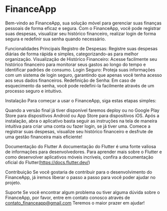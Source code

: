 # FinanceApp

Bem-vindo ao FinanceApp, sua solução móvel para gerenciar suas finanças pessoais de forma eficaz e segura. Com o FinanceApp, você pode registrar suas despesas, visualizar seu histórico financeiro, realizar login de forma segura e redefinir sua senha quando necessário.

Funcionalidades Principais
Registro de Despesas: Registre suas despesas diárias de forma rápida e simples, categorizando-as para melhor organização.
Visualização de Histórico Financeiro: Acesse facilmente seu histórico financeiro para monitorar seus gastos ao longo do tempo e identificar padrões de consumo.
Login Seguro: Proteja suas informações com um sistema de login seguro, garantindo que apenas você tenha acesso aos seus dados financeiros.
Redefinição de Senha: Em caso de esquecimento da senha, você pode redefini-la facilmente através de um processo seguro e intuitivo.

Instalação
Para começar a usar o FinanceApp, siga estas etapas simples:

Quando a versão final já tiver disponível faremos deploy ou no Google Play Store para dispositivos Android ou App Store para dispositivos iOS.
Após a instalação, abra o aplicativo basta seguir as instruções na tela de maneira intuitiva para criar uma conta ou fazer login, se já tiver uma.
Comece a registrar suas despesas, visualize seu histórico financeiro e desfrute de uma gestão financeira mais eficiente!

Documentação do Flutter
A documentação do Flutter é uma fonte valiosa de informações para desenvolvedores. Para aprender mais sobre o Flutter e como desenvolver aplicativos móveis incríveis, confira a documentação oficial do Flutter(https://docs.flutter.dev/)

Contribuição
Se você gostaria de contribuir para o desenvolvimento do FinanceApp, já iremos liberar o passo a passo para você poder ajudar no projeto.

Suporte
Se você encontrar algum problema ou tiver alguma dúvida sobre o FinanceApp, por favor, entre em contato conosco através de contato_financeapp@gmail.com Teremos o maior prazer em ajudar!

